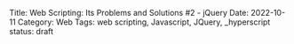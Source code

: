 Title: Web Scripting: Its Problems and Solutions #2 - jQuery
Date: 2022-10-11
Category: Web
Tags: web scripting, Javascript, JQuery, _hyperscript
status: draft
